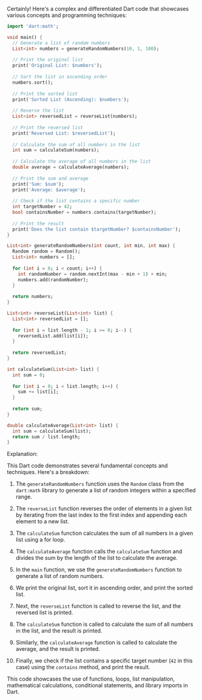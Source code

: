 Certainly! Here's a complex and differentiated Dart code that showcases various concepts and programming techniques:

```dart
import 'dart:math';

void main() {
  // Generate a list of random numbers
  List<int> numbers = generateRandomNumbers(10, 1, 100);
  
  // Print the original list
  print('Original List: $numbers');
  
  // Sort the list in ascending order
  numbers.sort();
  
  // Print the sorted list
  print('Sorted List (Ascending): $numbers');
  
  // Reverse the list
  List<int> reversedList = reverseList(numbers);
  
  // Print the reversed list
  print('Reversed List: $reversedList');
  
  // Calculate the sum of all numbers in the list
  int sum = calculateSum(numbers);
  
  // Calculate the average of all numbers in the list
  double average = calculateAverage(numbers);
  
  // Print the sum and average
  print('Sum: $sum');
  print('Average: $average');
  
  // Check if the list contains a specific number
  int targetNumber = 42;
  bool containsNumber = numbers.contains(targetNumber);
  
  // Print the result
  print('Does the list contain $targetNumber? $containsNumber');
}

List<int> generateRandomNumbers(int count, int min, int max) {
  Random random = Random();
  List<int> numbers = [];
  
  for (int i = 0; i < count; i++) {
    int randomNumber = random.nextInt(max - min + 1) + min;
    numbers.add(randomNumber);
  }
  
  return numbers;
}

List<int> reverseList(List<int> list) {
  List<int> reversedList = [];
  
  for (int i = list.length - 1; i >= 0; i--) {
    reversedList.add(list[i]);
  }
  
  return reversedList;
}

int calculateSum(List<int> list) {
  int sum = 0;
  
  for (int i = 0; i < list.length; i++) {
    sum += list[i];
  }
  
  return sum;
}

double calculateAverage(List<int> list) {
  int sum = calculateSum(list);
  return sum / list.length;
}
```

Explanation:

This Dart code demonstrates several fundamental concepts and techniques. Here's a breakdown:

1. The `generateRandomNumbers` function uses the `Random` class from the `dart:math` library to generate a list of random integers within a specified range.

2. The `reverseList` function reverses the order of elements in a given list by iterating from the last index to the first index and appending each element to a new list.

3. The `calculateSum` function calculates the sum of all numbers in a given list using a for loop.

4. The `calculateAverage` function calls the `calculateSum` function and divides the sum by the length of the list to calculate the average.

5. In the `main` function, we use the `generateRandomNumbers` function to generate a list of random numbers.

6. We print the original list, sort it in ascending order, and print the sorted list.

7. Next, the `reverseList` function is called to reverse the list, and the reversed list is printed.

8. The `calculateSum` function is called to calculate the sum of all numbers in the list, and the result is printed.

9. Similarly, the `calculateAverage` function is called to calculate the average, and the result is printed.

10. Finally, we check if the list contains a specific target number (`42` in this case) using the `contains` method, and print the result.

This code showcases the use of functions, loops, list manipulation, mathematical calculations, conditional statements, and library imports in Dart.